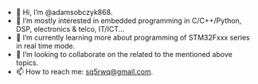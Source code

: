 - 👋 Hi, I’m @adamsobczyk868.
- 👀 I’m mostly interested in embedded programming in C/C++/Python, DSP, electronics & telco, IT/ICT...
- 🌱 I’m currently learning more about programming of STM32Fxxx series in real time mode.
- 💞️ I’m looking to collaborate on the related to the mentioned above topics.
- 📫 How to reach me: sq5rwq@gmail.com.

<!---
adamsobczyk868/adamsobczyk868 is a ✨ special ✨ repository because its `README.md` (this file) appears on your GitHub profile.
You can click the Preview link to take a look at your changes.
--->
